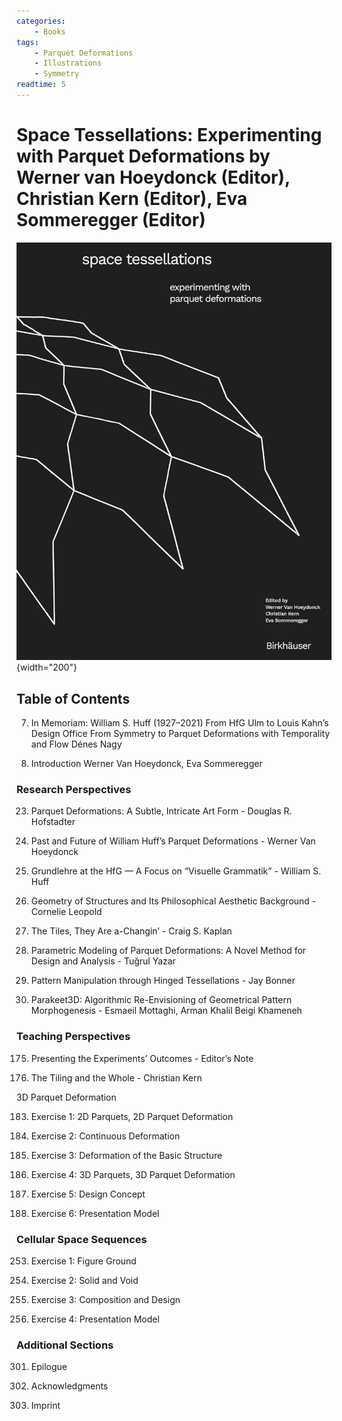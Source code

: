 ```yaml
---
categories:
    - Books
tags:
    - Parquet Deformations
    - Illustrations
    - Symmetry
readtime: 5
---
```


# Space Tessellations: Experimenting with Parquet Deformations by Werner van Hoeydonck (Editor), Christian Kern (Editor), Eva Sommeregger (Editor)

![cover](../assets/book_covers_and_pages/parquet_deformations.jpg){width="200"}

<!-- more -->

## Table of Contents

7.  In Memoriam: William S. Huff (1927–2021)
    From HfG Ulm to Louis Kahn’s Design Office
    From Symmetry to Parquet Deformations with Temporality and Flow Dénes Nagy

8. Introduction
    Werner Van Hoeydonck, Eva Sommeregger

### Research Perspectives

23. Parquet Deformations: A Subtle, Intricate Art Form - Douglas R. Hofstadter

39. Past and Future of William Huff’s Parquet Deformations - Werner Van Hoeydonck

65. Grundlehre at the HfG — A Focus on “Visuelle Grammatik” - William S. Huff

91. Geometry of Structures and Its Philosophical Aesthetic Background - Cornelie Leopold

109. The Tiles, They Are a-Changin’ - Craig S. Kaplan

127. Parametric Modeling of Parquet Deformations: A Novel Method for Design and Analysis - Tuğrul Yazar

143. Pattern Manipulation through Hinged Tessellations - Jay Bonner

163. Parakeet3D: Algorithmic Re-Envisioning of Geometrical Pattern Morphogenesis - Esmaeil Mottaghi, Arman Khalil Beigi Khameneh

### Teaching Perspectives

175. Presenting the Experiments’ Outcomes - Editor’s Note

177. The Tiling and the Whole - Christian Kern

3D Parquet Deformation

183. Exercise 1: 2D Parquets, 2D Parquet Deformation

196. Exercise 2: Continuous Deformation

206. Exercise 3: Deformation of the Basic Structure

214. Exercise 4: 3D Parquets, 3D Parquet Deformation

215. Exercise 5: Design Concept

222. Exercise 6: Presentation Model

### Cellular Space Sequences

253. Exercise 1: Figure Ground

254. Exercise 2: Solid and Void

262. Exercise 3: Composition and Design

268. Exercise 4: Presentation Model

### Additional Sections

301. Epilogue

302. Acknowledgments

303. Imprint